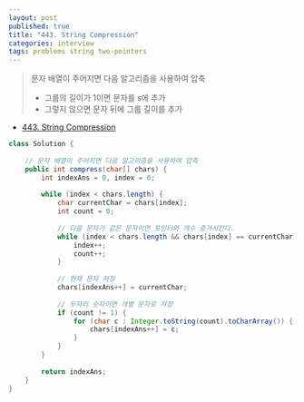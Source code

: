 ```yaml
---
layout: post
published: true
title: "443. String Compression"
categories: interview
tags: problems string two-pointers
---
```


> 문자 배열이 주어지면 다음 알고리즘을 사용하여 압축  
> - 그룹의 길이가 1이면 문자를 s에 추가  
> - 그렇지 않으면 문자 뒤에 그룹 길이를 추가

- [443. String Compression](https://leetcode.com/problems/string-compression/)

```java
class Solution {
    
    // 문자 배열이 주어지면 다음 알고리즘을 사용하여 압축 
    public int compress(char[] chars) {
        int indexAns = 0, index = 0;
        
        while (index < chars.length) {
            char currentChar = chars[index];
            int count = 0;
            
            // 다음 문자가 같은 문자이면 포인터와 개수 증가시킨다.
            while (index < chars.length && chars[index] == currentChar) {
                index++;
                count++;
            }
            
            // 현재 문자 저장
            chars[indexAns++] = currentChar;
            
            // 두자리 숫자이면 개별 문자로 저장
            if (count != 1) {
                for (char c : Integer.toString(count).toCharArray()) {
                    chars[indexAns++] = c;
                }
            }
        }
        
        return indexAns;
    }
}
```